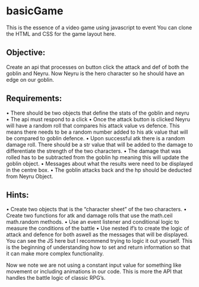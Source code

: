 # basicGame
This is the essence of a video game using javascript to event
You can clone the HTML and CSS for the game layout here.  
## Objective: 
Create an api that processes on button click the attack and def of both the goblin and Neyru.  Now Neyru is the hero character so he should have an edge on our goblin.
## Requirements:
•	There should be two objects that define the stats of the goblin and neyru
•	The api must respond to a click
•	Once the attack button is clicked Neyru will have a random roll that compares his attack value vs defence.  This means there needs to be a random number added to his atk value that will be compared to goblin defence.
•	Upon successful atk there is a random damage roll.  There should be a str value that will be added to the damage to differentiate the strength of the two characters.
•	The damage that was rolled has to be subtracted from the goblin hp meaning this will update the goblin object.
•	Messages about what the results were need to be displayed in the centre box.
•	The goblin attacks back and the hp should be deducted from Neyru Object.
## Hints:
•	Create two objects that is the “character sheet” of the two characters.
•	Create two functions for atk and damage rolls that use the math.ceil math.random methods.
•	Use an event listener and conditional logic to measure the conditions of the battle
•	Use nested if’s to create the logic of attack and defence for both aswell as the messages that will be displayed.
You can see the JS here but I recommend trying to logic it out yourself.  This is the beginning of understanding how to set and return information so that it can make more complex functionality. 

Now we note we are not using a constant input value for something like movement or including animations in our code.  This is more the API that handles the battle logic of classic RPG’s.  
